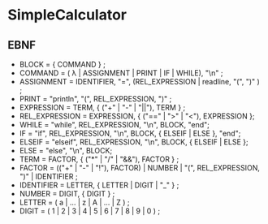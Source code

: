# SimpleCalculator

## EBNF

* BLOCK = { COMMAND } ;
* COMMAND = ( λ | ASSIGNMENT | PRINT | IF | WHILE), "\n" ;
* ASSIGNMENT = IDENTIFIER, "=", (REL_EXPRESSION | readline, "(", ")" ) ;
* PRINT = "println", "(", REL_EXPRESSION, ")" ;
* EXPRESSION = TERM, { ("+" | "-" | "||"), TERM } ;
* REL_EXPRESSION = EXPRESSION, { ("==" | ">" | "<"), EXPRESSION };
* WHILE = "while", REL_EXPRESSION, "\n", BLOCK, "end";
* IF = "if", REL_EXPRESSION, "\n", BLOCK, { ELSEIF | ELSE }, "end";
* ELSEIF = "elseif", REL_EXPRESSION, "\n", BLOCK, { ELSEIF | ELSE };
* ELSE = "else", "\n", BLOCK;
* TERM = FACTOR, { ("*" | "/" | "&&"), FACTOR } ;
* FACTOR = (("+" | "-" | "!"), FACTOR) | NUMBER | "(", REL_EXPRESSION, ")" | IDENTIFIER ;
* IDENTIFIER = LETTER, { LETTER | DIGIT | "_" } ;
* NUMBER = DIGIT, { DIGIT } ;
* LETTER = ( a | ... | z | A | ... | Z ) ;
* DIGIT = ( 1 | 2 | 3 | 4 | 5 | 6 | 7 | 8 | 9 | 0 ) ;
